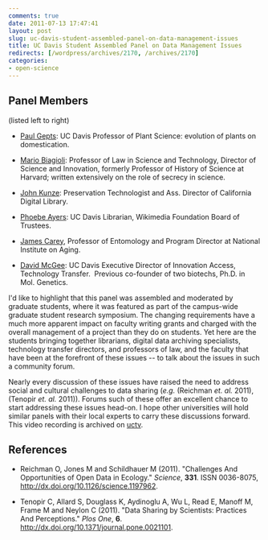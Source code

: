 ```yaml
---
comments: true
date: 2011-07-13 17:47:41
layout: post
slug: uc-davis-student-assembled-panel-on-data-management-issues
title: UC Davis Student Assembled Panel on Data Management Issues
redirects: [/wordpress/archives/2170, /archives/2170]
categories:
- open-science
---
```


## Panel Members


(listed left to right)



	
  * [Paul Gepts](http://www.plantsciences.ucdavis.edu/gepts/geptslab.htm): UC Davis Professor of Plant Science: evolution of plants on domestication.

	
  * [Mario Biagioli](http://www.law.ucdavis.edu/faculty/Biagioli/): Professor of Law in Science and Technology, Director of Science and Innovation, formerly Professor of History of Science at Harvard; written extensively on the role of secrecy in science. 

	
  * [John Kunze](http://dot.ucop.edu/home/jak/biography.html): Preservation Technologist and Ass. Director of California Digital Library.

	
  * [Phoebe Ayers](http://phoebeayers.info/): UC Davis Librarian, Wikimedia Foundation Board of Trustees.  

	
  * [James Carey](http://entomology.ucdavis.edu/faculty/facpage.cfm?id=carey), Professor of Entomology and Program Director at National Institute on Aging.

	
  * [David McGee](http://www.innovationaccess.ucdavis.edu/home.cfm?id=ovc,23,1728,1735,1740): UC Davis Executive Director of Innovation Access, Technology Transfer.  Previous co-founder of two biotechs, Ph.D. in Mol. Genetics.





I'd like to highlight that this panel was assembled and moderated by graduate students, where it was featured as part of the campus-wide graduate student research symposium.  The changing requirements have a much more apparent impact on faculty writing grants and charged with the overall management of a project than they do on students. Yet here are the students bringing together librarians, digital data archiving specialists, technology transfer directors, and professors of law, and the faculty that have been at the forefront of these issues -- to talk about the issues in such a community forum.  

Nearly every discussion of these issues have raised the need to address social and cultural challenges to data sharing (_e.g._  (Reichman _et. al._ 2011), (Tenopir _et. al._ 2011)).  Forums such of these offer an excellent chance to start addressing these issues head-on.  I hope other universities will hold similar panels with their local experts to carry these discussions forward.  This video recording is archived on [uctv](http://uctv.tv).  



## References


- Reichman O, Jones M and Schildhauer M (2011).
"Challenges And Opportunities of Open Data in Ecology."
*Science*, **331**.
ISSN 0036-8075, <a href="http://dx.doi.org/10.1126/science.1197962">http://dx.doi.org/10.1126/science.1197962</a>.

- Tenopir C, Allard S, Douglass K, Aydinoglu A, Wu L, Read E, Manoff M, Frame M and Neylon C (2011).
"Data Sharing by Scientists: Practices And Perceptions."
*Plos One*, **6**.
<a href="http://dx.doi.org/10.1371/journal.pone.0021101">http://dx.doi.org/10.1371/journal.pone.0021101</a>.
